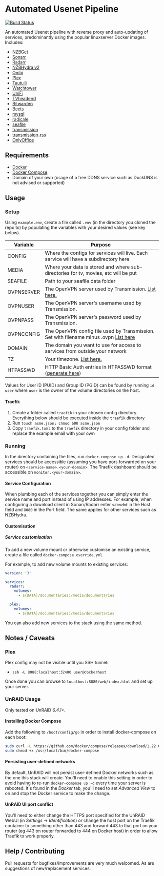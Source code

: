 # Automated Usenet Pipeline

[![Build Status](https://travis-ci.org/duhio/docker-compose-usenet.svg?branch=master)](https://travis-ci.org/duhio/docker-compose-usenet)

An automated Usenet pipeline with reverse proxy and auto-updating of services, predominantly using the popular linuxserver Docker images. Includes:

- [NZBGet](https://hub.docker.com/r/linuxserver/nzbget/)
- [Sonarr](https://hub.docker.com/r/linuxserver/sonarr/)
- [Radarr](https://hub.docker.com/r/linuxserver/radarr/)
- [NZBHydra v2](https://hub.docker.com/r/linuxserver/hydra2/)
- [Ombi](https://hub.docker.com/r/linuxserver/ombi/)
- [Plex](https://hub.docker.com/r/linuxserver/plex/)
- [Tautulli](https://hub.docker.com/r/linuxserver/tautulli/)
- [Watchtower](https://hub.docker.com/r/v2tec/watchtower/)
- [UniFi](https://hub.docker.com/r/linuxserver/unifi/)
- [TVheadend](https://hub.docker.com/r/linuxserver/tvheadend/)
- [Bitwarden](https://hub.docker.com/r/mprasil/bitwarden/)
- [Beets](https://hub.docker.com/r/linuxserver/beets/)
- [mysql](https://hub.docker.com/_/mysql/)
- [radicale](https://hub.docker.com/r/tomsquest/docker-radicale/)
- [seafile](https://hub.docker.com/r/foxel/seafile/~/dockerfile/)
- [transmission](https://hub.docker.com/r/haugene/transmission-openvpn/)
- [transmission-rss](https://hub.docker.com/r/haugene/transmission-rss/)
- [OnlyOffice](https://hub.docker.com/r/onlyoffice/documentserver/)

## Requirements

- [Docker](https://store.docker.com/search?type=edition&offering=community)
- [Docker Compose](https://docs.docker.com/compose/install/)
- Domain of your own (usage of a free DDNS service such as DuckDNS is not advised or supported)

## Usage

### Setup

Using `example.env`, create a file called `.env` (in the directory you cloned the repo to) by populating the variables with your desired values (see key below).

| Variable         | Purpose                                                                                   |
|------------------|-------------------------------------------------------------------------------------------|
| CONFIG           | Where the configs for services will live. Each service will have a subdirectory here      |
| MEDIA            | Where your data is stored and where sub-directories for tv, movies, etc will be put       |
| SEAFILE          | Path to your seafile data folder                                                          |
| OVPNSERVER       | The OpenVPN server used by Transmission. [List here.](https://git.io/fpC92)               |
| OVPNUSER         | The OpenVPN server's username used by Transmission.                                       |      
| OVPNPASS         | The OpenVPN server's password used by Transmission.                                       |
| OVPNCONFIG       | The OpenVPN config file used by Transmission. Set with filename minus .ovpn [List here](https://git.io/fpCSF)|
| DOMAIN           | The domain you want to use for access to services from outside your network               |
| TZ               | Your timezone. [List here.](https://en.wikipedia.org/wiki/List_of_tz_database_time_zones) |
| HTPASSWD         | HTTP Basic Auth entries in HTPASSWD format ([generate here](http://www.htaccesstools.com/htpasswd-generator/))|

Values for User ID (PUID) and Group ID (PGID) can be found by running `id user` where `user` is the owner of the volume directories on the host.

#### Traefik

1. Create a folder called `traefik` in your chosen config directory. Everything below should be executed inside the `traefik` directory
2. Run `touch acme.json; chmod 600 acme.json`
3. Copy `traefik.toml` to the `traefik` directory in your config folder and replace the example email with your own

### Running

In the directory containing the files, run `docker-compose up -d`. Designated services should be accessible (assuming you have port-forwarded on your router) on `<service-name>.<your-domain>`. The Traefik dashboard should be accessible on `monitor.<your-domain>`.

#### Service Configuration

When plumbing each of the services together you can simply enter the service name and port instead of using IP addresses. For example, when configuring a download client in Sonarr/Radarr enter `sabnzbd` in the Host field and `8080` in the Port field. The same applies for other services such as NZBHydra.

#### Customisation

##### Service customisation

To add a new volume mount or otherwise customise an existing service, create a file called `docker-compose.override.yml`.

For example, to add new volume mounts to existing services:

```yaml
version: '3'

services:
  radarr:
    volumes:
      - ${DATA}/documentaries:/media/documentaries

  plex:
    volumes:
      - ${DATA}/documentaries:/media/documentaries
```

You can also add new services to the stack using the same method.

## Notes / Caveats

### Plex

Plex config may not be visible until you SSH tunnel:

- `ssh -L 8080:localhost:32400 user@dockerhost`

Once done you can browse to `localhost:8080/web/index.html` and set up your server.

### UnRAID Usage

Only tested on UnRAID *6.4.1+*.

#### Installing Docker Compose

Add the following to `/boot/config/go` in order to install docker-compose on each boot:

```bash
sudo curl -L https://github.com/docker/compose/releases/download/1.22.0/docker-compose-`uname -s`-`uname -m` -o /usr/local/bin/docker-compose
sudo chmod +x /usr/local/bin/docker-compose
```

#### Persisting user-defined networks

By default, UnRAID will not persist user-defined Docker networks such as the one this stack will create. You'll need to enable this setting in order to avoid having to re-run `docker-compose up -d` every time your server is rebooted. It's found in the _Docker_ tab, you'll need to set _Advanced View_ to on and stop the Docker service to make the change.

#### UnRAID UI port conflict

You'll need to either change the HTTPS port specified for the UnRAID WebUI (in _Settings_ -> _Identification_) or change the host port on the Traefik container to something other than 443 and forward 443 to that port on your router (eg 443 on router forwarded to 444 on Docker host) in order to allow Traefik to work properly.

## Help / Contributing

Pull requests for bugfixes/improvements are very much welcomed. As are suggestions of new/replacement services.

